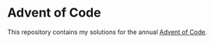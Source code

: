 # Advent of Code

This repository contains my solutions for the annual [Advent of Code](https://adventofcode.com).